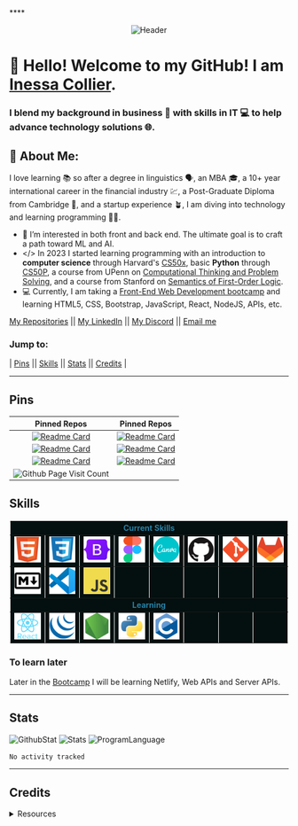 ****<!-- ![Millenium bridge][millenium-bridge-img] -->
<div align="center"><img src="https://media.giphy.com/media/L1R1tvI9svkIWwpVYr/giphy.gif" alt="Header">
</div>

# 👋 Hello! Welcome to my GitHub! I am [Inessa Collier][linkedin-url].

### I blend my background in business 💼 with skills in IT 💻 to help advance technology solutions 🌐.

## &#128075; About Me:

I love learning 📚 so after a degree in linguistics 🗣️, an MBA 🎓, a 10+ year international career in the financial industry 💹, a Post-Graduate Diploma from Cambridge 📜, and a startup experience 🪴, I am diving into technology and learning programming 👩‍💻.

 - 👀 I’m interested in both front and back end. The ultimate goal is to craft a path toward ML and AI.
- </> In 2023 I started learning programming with an introduction to **computer science** through Harvard's [CS50x][CSx], basic **Python** through [CS50P][CS50P], a course from UPenn on [Computational Thinking and Problem Solving][upenn-course-url], and a course from Stanford on [Semantics of First-Order Logic][stanford-course-url].
- 💻 Currently, I am  taking a [Front-End Web Development bootcamp][bootcamp-url] and learning HTML5, CSS, Bootstrap, JavaScript, React, NodeJS, APIs, etc.

 [My Repositories][my-repos-url]  ||  [My LinkedIn][linkedin-url]  ||  [My Discord][discord-url]  ||  [Email me][email-me]

 ### **Jump to:**

| [Pins](#pins) || [Skills](#skills) || [Stats](#stats) || [Credits](#credits) |

 ---
## **Pins**

|                                                                                        Pinned Repos                                                                                        |                                                                                       Pinned Repos                                                                                       |
| :----------------------------------------------------------------------------------------------------------------------------------------------------------------------------------------: | :--------------------------------------------------------------------------------------------------------------------------------------------------------------------------------------: |
|         [![Readme Card](https://github-readme-stats.vercel.app/api/pin/?username=icollier77&repo=password-generator&theme=tokyonight)](https://github.com/icollier77/password-generator)          |          [![Readme Card](https://github-readme-stats.vercel.app/api/pin/?username=icollier77&repo=console-finances&theme=tokyonight)](https://github.com/icollier77/console-finances)          
|         [![Readme Card](https://github-readme-stats.vercel.app/api/pin/?username=icollier77&repo=word-analytics&theme=tokyonight)](https://github.com/icollier77/word-analytics)          |          [![Readme Card](https://github-readme-stats.vercel.app/api/pin/?username=icollier77&repo=bootstrap-portfolio&theme=tokyonight)](https://github.com/icollier77/bootstrap-portfolio)          |
|                [![Readme Card](https://github-readme-stats.vercel.app/api/pin/?username=icollier77&repo=inessa-collier-portfolio&theme=tokyonight)](https://github.com/icollier77/inessa-collier-portfolio)          |         [![Readme Card](https://github-readme-stats.vercel.app/api/pin/?username=icollier77&repo=assignment-one-horiseon&theme=tokyonight)](https://github.com/icollier77/assignment-one-horiseon)  |
|                                                        ![Github Page Visit Count](https://komarev.com/ghpvc/?username=icollier77&color=blueviolet&style=plastic)                                                         |                                               |

## Skills

<table border="1px solid white" align="center" color="#2881a5" style="background-color: #040f0f; border: 1px solid white; border-radius: 4px">
    <tbody>
        <tr>
            <th colspan="8" style="color: #2881a5">Current Skills</th>
        </tr>
        <tr>
            <td align="center" width=100px>
                <img src="https://github.com/devicons/devicon/blob/master/icons/html5/html5-original.svg" title="HTML5" alt="HTML">
            </td>
            <td align="center" width=100px>
                <img src="https://github.com/devicons/devicon/blob/master/icons/css3/css3-original.svg" title="CSS3" alt="CSS3">
            </td>
            <td align="center" width=100px>
                <img src="https://github.com/devicons/devicon/blob/master/icons/bootstrap/bootstrap-original.svg" title="Bootstrap" alt="Bootstrap">
            </td>
            <td align="center" width=100px>
                <img src="https://github.com/devicons/devicon/blob/master/icons/figma/figma-original.svg" title="Figma" alt="Figma">
            </td>
            <td align="center" width=100px>
                <img src="https://github.com/devicons/devicon/blob/master/icons/canva/canva-original.svg" title="Canva" alt="Canva">
            </td>
            <td align="center" width=100px>
                <img src="https://github.com/devicons/devicon/blob/master/icons/github/github-original.svg" title="GitHub" alt="GitHub">
            </td>
            <td align="center" width=100px>
                <img src="https://github.com/devicons/devicon/blob/master/icons/git/git-original.svg" title="Git" alt="Git">
            </td>
            <td align="center" width=100px>
                <img src="https://github.com/devicons/devicon/blob/master/icons/gitlab/gitlab-original.svg" title="GitLab" alt="GitLab">
            </td>
        </tr>
        <tr>
            <td align="center" width=100px>
                <img src="https://github.com/devicons/devicon/blob/master/icons/markdown/markdown-original.svg" title="Markdown" alt="Markdown">
            </td>
            <td align="center" width=100px>
                <img src="https://github.com/devicons/devicon/blob/master/icons/vscode/vscode-original.svg" title="VSCode" alt="VSCode">
            </td>
            <td align="center" width=100px>
                <img src="https://github.com/devicons/devicon/blob/master/icons/javascript/javascript-original.svg" title="JavaScript" alt="JavaScript">
            </td>
            <td>
            </td>
            <td>
            </td>
            <td>
            </td>
            <td>
            </td>
            <td>
            </td>
        </tr>
        <tr>
            <th colspan="8" style="color: #2881a5">Learning</th>
        </tr>
        <td align="center" width=100px>
            <img src="https://github.com/devicons/devicon/blob/master/icons/react/react-original-wordmark.svg" title="React" alt="React">
        </td>
        <td align="center" width=100px>
            <img src="https://github.com/devicons/devicon/blob/master/icons/jquery/jquery-original.svg" title="jQuery" alt="jQuery">
        </td>
        <td align="center" width=100px>
            <img src="https://github.com/devicons/devicon/blob/master/icons/nodejs/nodejs-original.svg" title="NodeJS" alt="NodeJS">
        <td align="center" width=100px>
            <img src="https://github.com/devicons/devicon/blob/master/icons/python/python-original.svg" title="Python" alt="Python">
        </td>
       <td align="center" width=100px>
            <img src="https://github.com/devicons/devicon/blob/master/icons/c/c-original.svg" title="C" alt="C">
        </td>
        <td>
        </td>
        <td>
        </td>
        <td>
        </td>
    </tbody>
</table>


### To learn later

Later in the [Bootcamp][bootcamp-url] I will be learning Netlify, Web APIs and Server APIs.

---

## Stats

<section id="stats">
 <img src="https://github-profile-summary-cards.vercel.app/api/cards/profile-details?username=icollier77&theme=tokyonight" alt="GithubStat"/>
 <img src="https://github-profile-summary-cards.vercel.app/api/cards/stats?username=icollier77&theme=tokyonight" alt="Stats"/>
 <img src="https://github-profile-summary-cards.vercel.app/api/cards/repos-per-language?username=icollier77&theme=tokyonight" alt="ProgramLanguage"/>
</section>

<section id="waka">
<!--START_SECTION:waka-->

```txt
No activity tracked
```

<!--END_SECTION:waka-->
</section>

--- 
## Credits

<details>
    <summary>Resources</summary>

<!-- - Photo of the <a href="https://unsplash.com/photos/a-view-of-st-pauls-cathedral-from-the-millennium-bridge-in-london-tvPvROBv0F4">Millenium Bridge</a> in London by <a href="https://unsplash.com/@padolsey">James Padolsey</a>. -->
  
- GitHub profile template from [Laura Cole][laura-cole-url], my teacher in the [Bootcamp][bootcamp-url].
- Animated image on top of my page from [giphy.com][programmer-giphy].
- Visit counter widget from [Anton Komarev][visits-counter-url].
- Icons for the tech skills from [devicon][skills-icons-url].
- GitHub Stats cards from [Anurag Hazra][github-stats-url].
- Wakatime stats from [Athul Cyriac Ajay][wakatime-url].
<!-- - - Another great GitHub profile used as a template from [Anya Chernova][chernova-url] -->

<!---
icollier77/icollier77 is a ✨ special ✨ repository because its `README.md` (this file) appears on your GitHub profile.
You can click the Preview link to take a look at your changes.
--->

<!-- MARKDOWN LINKS -->
[CSx]: https://www.edx.org/learn/computer-science/harvard-university-cs50-s-introduction-to-computer-science?index=product&queryID=56ffaba62e74d703199b19290495f9b1&position=1&results_level=first-level-results&term=cs50x&objectID=course-da1b2400-322b-459b-97b0-0c557f05d017&campaign=CS50%27s+Introduction+to+Computer+Science&source=edX&product_category=course&placement_url=https%3A%2F%2Fwww.edx.org%2Fsearch

[CS50P]: https://www.edx.org/learn/python/harvard-university-cs50-s-introduction-to-programming-with-python?index=product&queryID=22e20f032f367d97406cc05889787e61&position=1&results_level=first-level-results&term=cs50p&objectID=course-2cc794d0-316d-42f7-bbfd-25c34e4cd5df&campaign=CS50%27s+Introduction+to+Programming+with+Python&source=edX&product_category=course&placement_url=https%3A%2F%2Fwww.edx.org%2Fsearch

[upenn-course-url]: https://www.coursera.org/learn/computational-thinking-problem-solving

[stanford-course-url]: https://learning.edx.org/course/course-v1:StanfordOnline+SOHS-YPHILX0002+2T2020/home

[linkedin-url]: https://www.linkedin.com/in/inessacollier/

[bootcamp-url]: https://www.edx.org/boot-camps/coding/skills-bootcamp-in-front-end-web-development

[my-repos-url]: https://github.com/icollier77?tab=repositories

[discord-url]: https://discord.gg/WG4KwcS3m5

[email-me]: mailto:inessa.collier@gmail.com

[github-stats-url]: http://github-profile-summary-cards.vercel.app/api/cards/stats?username=icollier77&theme=tokyonight

[profile-stats-url]: http://github-profile-summary-cards.vercel.app/api/cards/profile-details?username=icollier77&theme=tokyonight

[top-languages-url]: http://github-profile-summary-cards.vercel.app/api/cards/repos-per-language?username=icollier77&theme=tokyonight

[laura-cole-url]: https://github.com/LauraCole1900/LauraCole1900

[chernova-url]: https://github.com/AnyaChernova/AnyaChernova 

[css-img-url]: https://github.com/devicons/devicon/blob/master/icons/css3/css3-original.svg

[html5-img-url]: https://github.com/devicons/devicon/blob/master/icons/html5/html5-original.svg

[bootstrap-img-url]: https://github.com/devicons/devicon/blob/master/icons/bootstrap/bootstrap-original.svg

[js-img-url]: https://github.com/devicons/devicon/blob/master/icons/javascript/javascript-original.svg

[typescript-img-url]: https://github.com/devicons/devicon/blob/master/icons/typescript/typescript-original.svg

[vuejs-img-url]: https://github.com/devicons/devicon/blob/master/icons/vuejs/vuejs-original.svg

[nuxtjs-img-url]: https://github.com/devicons/devicon/blob/master/icons/nuxtjs/nuxtjs-original.svg

[Sass-img-url]: https://github.com/devicons/devicon/blob/master/icons/sass/sass-original.svg

[React-img-url]: https://github.com/devicons/devicon/blob/master/icons/react/react-original.svg

[NodeJS-img-url]: https://github.com/devicons/devicon/blob/master/icons/nodejs/nodejs-original.svg

[Webpack-img-url]: https://github.com/devicons/devicon/blob/master/icons/webpack/webpack-original.svg

[git-img-url]: https://github.com/devicons/devicon/blob/master/icons/git/git-original.svg

[python-img-url]: https://github.com/devicons/devicon/blob/master/icons/python/python-original.svg

<!-- MARKDOWN IMAGES -->
[millenium-bridge-img]: assets/millenium_bridge.jpg

[programmer-giphy]: https://media.giphy.com/media/L1R1tvI9svkIWwpVYr/giphy.gif

[visits-counter-url]: https://github.com/antonkomarev/github-profile-views-counter

[skills-icons-url]: https://github.com/devicons/devicon/tree/master/icons

[ghstats-cards-url]: https://github.com/anuraghazra/github-readme-stats 

[wakatime-url]: https://github.com/athul/waka-readme?tab=readme-ov-file
